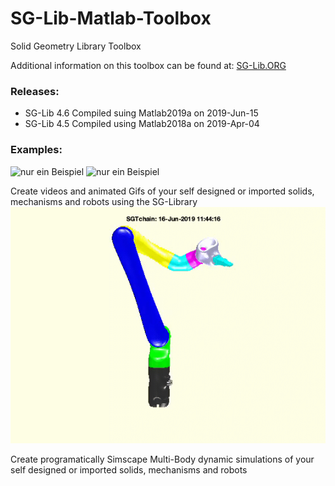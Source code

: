 # SG-Lib-Matlab-Toolbox
Solid Geometry Library Toolbox

Additional information on this toolbox can be found at: [SG-Lib.ORG](http://www.sg-lib.org)
### Releases:
* SG-Lib 4.6 Compiled suing Matlab2019a on 2019-Jun-15
* SG-Lib 4.5 Compiled using Matlab2018a on 2019-Apr-04

### Examples: 
![nur ein Beispiel](https://www.mimed.mw.tum.de/fileadmin/w00bhh/www/Matlab_Toolboxes/SGPIC/SGPIC_2352.JPG)
![nur ein Beispiel](https://github.com/timlueth/SG-Lib-Tutorials-Pics-Videos/blob/master/2019-04-16%20VIdeo%20Swing%20for%20Gripper%20attached%20object.gif)

Create videos and animated Gifs of your self designed or imported solids, mechanisms and robots using the SG-Library
![nur ein Beispiel](https://github.com/timlueth/SG-Lib-Tutorials-Pics-Videos/blob/master/2019-06-16%20Video%20JACO%20static.gif)

Create programatically Simscape Multi-Body dynamic simulations of your self designed or imported solids, mechanisms and robots

